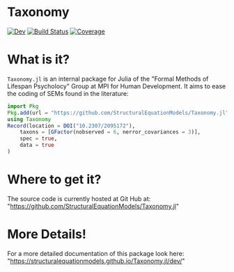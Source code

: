 # Taxonomy

[![Dev](https://img.shields.io/badge/docs-dev-blue.svg)](https://StructuralEquationModels.github.io/Taxonomy.jl/dev/)
[![Build Status](https://github.com/StructuralEquationModels/Taxonomy.jl/actions/workflows/CI.yml/badge.svg?branch=main)](https://github.com/StructuralEquationModels/Taxonomy.jl/actions/workflows/CI.yml?query=branch%3Amain)
[![Coverage](https://codecov.io/gh/StructuralEquationModels/Taxonomy.jl/branch/main/graph/badge.svg)](https://codecov.io/gh/StructuralEquationModels/Taxonomy.jl)

# What is it?
`Taxonomy.jl` is an internal package for Julia of the "Formal Methods of Lifespan Psycholocy" Group at MPI for Human Development.
It aims to ease the coding of SEMs found in the literature:

```julia
import Pkg
Pkg.add(url = "https://github.com/StructuralEquationModels/Taxonomy.jl")
using Taxonomy
Record(location = DOI("10.2307/2095172"),
    taxons = [GFactor(nobserved = 6, nerror_covariances = 3)],
    spec = true,
    data = true
)
```
# Where to get it?
The source code is currently hosted at Git Hub at: "https://github.com/StructuralEquationModels/Taxonomy.jl"

# More Details!
For a more detailed documentation of this package look here: "https://structuralequationmodels.github.io/Taxonomy.jl/dev/"
